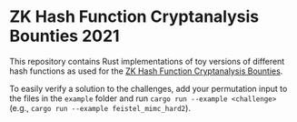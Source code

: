 # ZK Hash Function Cryptanalysis Bounties 2021

This repository contains Rust implementations of toy versions of different hash functions as used for the [ZK Hash Function Cryptanalysis Bounties](https://www.zkhashbounties.info/).

To easily verify a solution to the challenges, add your permutation input to the files in the `example` folder and run `cargo run --example <challenge>` (e.g., `cargo run --example feistel_mimc_hard2`).
